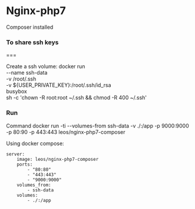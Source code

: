 Nginx-php7
=== 

Composer installed

### To share ssh keys
===

Create a ssh volume:
    docker run \
      --name ssh-data \
      -v /root/.ssh \
      -v ${USER_PRIVATE_KEY}:/root/.ssh/id_rsa \
      busybox \
      sh -c 'chown -R root:root ~/.ssh && chmod -R 400 ~/.ssh'
  
### Run

Command
    docker run -ti --volumes-from ssh-data -v ./:/app -p 9000:9000 -p 80:90 -p 443:443 leos/nginx-php7-composer
    
Using docker compose:

    server:
        image: leos/nginx-php7-composer
        ports:
            - "80:80"
            - "443:443"
            - "9000:9000"
        volumes_from:
            - ssh-data
        volumes:
            - ./:/app



